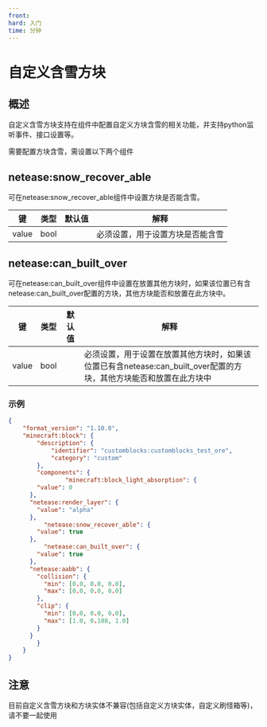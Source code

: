 ```yaml
---
front:
hard: 入门
time: 分钟
---
```

# 自定义含雪方块

## 概述

自定义含雪方块支持在组件中配置自定义方块含雪的相关功能，并支持python监听事件、接口设置等。

需要配置方块含雪，需设置以下两个组件

## netease:snow_recover_able

可在netease:snow_recover_able组件中设置方块是否能含雪。

| 键    | 类型 | 默认值 | 解释                             |
| ----- | ---- | ------ | -------------------------------- |
| value | bool |        | 必须设置，用于设置方块是否能含雪 |

## netease:can_built_over

可在netease:can_built_over组件中设置在放置其他方块时，如果该位置已有含netease:can_built_over配置的方块，其他方块能否和放置在此方块中。

| 键    | 类型 | 默认值 | 解释                                                         |
| ----- | ---- | ------ | ------------------------------------------------------------ |
| value | bool |        | 必须设置，用于设置在放置其他方块时，如果该位置已有含netease:can_built_over配置的方块，其他方块能否和放置在此方块中 |

### 示例
```json
{
    "format_version": "1.10.0",
    "minecraft:block": {
        "description": {
            "identifier": "customblocks:customblocks_test_ore",
            "category": "custom"
        },
        "components": {
                "minecraft:block_light_absorption": {
        "value": 0
      },
      "netease:render_layer": {
        "value": "alpha"
      },
          "netease:snow_recover_able": {
        "value": true
      },
          "netease:can_built_over": {
        "value": true
      },
      "netease:aabb": {
        "collision": {
          "min": [0.0, 0.0, 0.0],
          "max": [0.0, 0.0, 0.0]
        },
        "clip": {
          "min": [0.0, 0.0, 0.0],
          "max": [1.0, 0.188, 1.0]
        }
      }
        }
    }
}
```

## 注意
目前自定义含雪方块和方块实体不兼容(包括自定义方块实体，自定义刷怪箱等)，请不要一起使用
